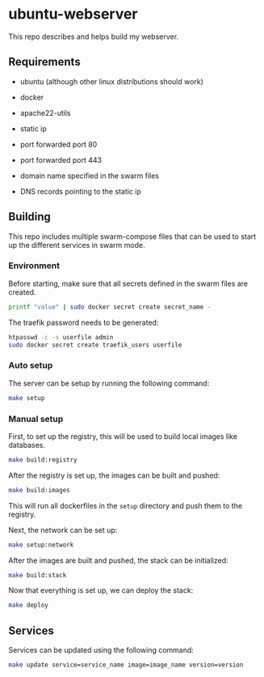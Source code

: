 # ubuntu-webserver

This repo describes and helps build my webserver.

## Requirements

- ubuntu (although other linux distributions should work)


- docker
- apache22-utils


- static ip
- port forwarded port 80
- port forwarded port 443
- domain name specified in the swarm files
- DNS records pointing to the static ip

## Building

This repo includes multiple swarm-compose files that can be used
to start up the different services in swarm mode.

### Environment

Before starting, make sure that all secrets defined in the swarm files are created.

```bash
printf "value" | sudo docker secret create secret_name -
```

The traefik password needs to be generated:
```bash
htpasswd -c -s userfile admin
sudo docker secret create traefik_users userfile 
```

### Auto setup

The server can be setup by running the following command:

```bash
make setup
```

### Manual setup
First, to set up the registry, this will be used to build local images like databases.

```bash
make build:registry
```

After the registry is set up, the images can be built and pushed:
```bash
make build:images
```

This will run all dockerfiles in the `setup` directory and push them to the registry.

Next, the network can be set up:

```bash
make setup:network
```

After the images are built and pushed, the stack can be initialized:
```bash
make build:stack
```

Now that everything is set up, we can deploy the stack:
```bash
make deploy
```

## Services

Services can be updated using the following command:

```bash
make update service=service_name image=image_name version=version
```